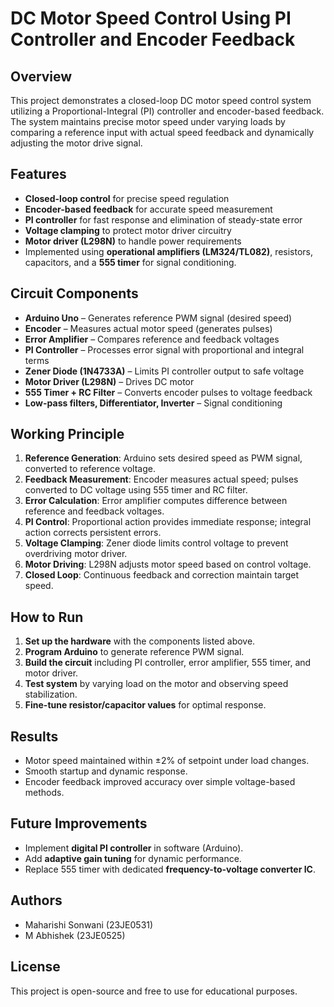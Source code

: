 # DC Motor Speed Control Using PI Controller and Encoder Feedback

## Overview
This project demonstrates a closed-loop DC motor speed control system utilizing a Proportional-Integral (PI) controller and encoder-based feedback. The system maintains precise motor speed under varying loads by comparing a reference input with actual speed feedback and dynamically adjusting the motor drive signal.

## Features
- **Closed-loop control** for precise speed regulation
- **Encoder-based feedback** for accurate speed measurement
- **PI controller** for fast response and elimination of steady-state error
- **Voltage clamping** to protect motor driver circuitry
- **Motor driver (L298N)** to handle power requirements
- Implemented using **operational amplifiers (LM324/TL082)**, resistors, capacitors, and a **555 timer** for signal conditioning.

## Circuit Components
- **Arduino Uno** – Generates reference PWM signal (desired speed)
- **Encoder** – Measures actual motor speed (generates pulses)
- **Error Amplifier** – Compares reference and feedback voltages
- **PI Controller** – Processes error signal with proportional and integral terms
- **Zener Diode (1N4733A)** – Limits PI controller output to safe voltage
- **Motor Driver (L298N)** – Drives DC motor
- **555 Timer + RC Filter** – Converts encoder pulses to voltage feedback
- **Low-pass filters, Differentiator, Inverter** – Signal conditioning

## Working Principle
1. **Reference Generation**: Arduino sets desired speed as PWM signal, converted to reference voltage.
2. **Feedback Measurement**: Encoder measures actual speed; pulses converted to DC voltage using 555 timer and RC filter.
3. **Error Calculation**: Error amplifier computes difference between reference and feedback voltages.
4. **PI Control**: Proportional action provides immediate response; integral action corrects persistent errors.
5. **Voltage Clamping**: Zener diode limits control voltage to prevent overdriving motor driver.
6. **Motor Driving**: L298N adjusts motor speed based on control voltage.
7. **Closed Loop**: Continuous feedback and correction maintain target speed.

## How to Run
1. **Set up the hardware** with the components listed above.
2. **Program Arduino** to generate reference PWM signal.
3. **Build the circuit** including PI controller, error amplifier, 555 timer, and motor driver.
4. **Test system** by varying load on the motor and observing speed stabilization.
5. **Fine-tune resistor/capacitor values** for optimal response.

## Results
- Motor speed maintained within ±2% of setpoint under load changes.
- Smooth startup and dynamic response.
- Encoder feedback improved accuracy over simple voltage-based methods.

## Future Improvements
- Implement **digital PI controller** in software (Arduino).
- Add **adaptive gain tuning** for dynamic performance.
- Replace 555 timer with dedicated **frequency-to-voltage converter IC**.

## Authors
- Maharishi Sonwani (23JE0531)
- M Abhishek (23JE0525)

## License
This project is open-source and free to use for educational purposes.
